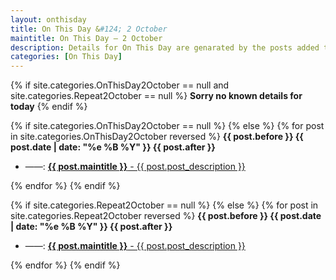 ```yaml
---
layout: onthisday
title: On This Day &#124; 2 October
maintitle: On This Day — 2 October
description: Details for On This Day are genarated by the posts added to the website so the content is subject to changes/updates over time.
categories: [On This Day]
---
```


{% if site.categories.OnThisDay2October == null and site.categories.Repeat2October == null %}
<strong>Sorry no known details for today</strong>
{% endif %}

{% if site.categories.OnThisDay2October == null %}
{% else %}
{% for post in site.categories.OnThisDay2October reversed %}
<strong>{{ post.before }} {{ post.date | date: "%e %B %Y" }} {{ post.after }}</strong>
<ul>
<li> ——: <a href="{{ post.url }}"><strong>{{ post.maintitle }}</strong> - {{ post.post_description }}</a></li>
</ul>
{% endfor %}
{% endif %}

{% if site.categories.Repeat2October == null %}
{% else %}
{% for post in site.categories.Repeat2October reversed %}
<strong>{{ post.before }} {{ post.date | date: "%e %B %Y" }} {{ post.after }}</strong>
<ul>
<li> ——: <a href="{{ post.url }}"><strong>{{ post.maintitle }}</strong> - {{ post.post_description }}</a></li>
</ul>
{% endfor %}
{% endif %}

